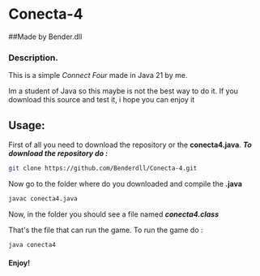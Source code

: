 # Conecta-4
##Made by Bender.dll

### Description.
This is a simple _Connect Four_ made in Java 21 by me.

Im a student of Java so this maybe is not the best way to do it.
If you download this source and test it, i hope you can enjoy it

## Usage: 

First of all you need to download the repository or the **conecta4.java**.
**_To download the repository do :_**
```bash
git clone https://github.com/Benderdll/Conecta-4.git
```
Now go to the folder where do you downloaded and compile the **.java**
```bash
javac conecta4.java
```

Now, in the folder you should see a file named **_conecta4.class_**

That's the file that can run the game. To run the game do :
```bash
java conecta4
```
#### Enjoy!